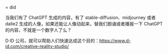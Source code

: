 = did

当我们有了 ChatGPT 生成的内容，有了  stable-diffusion、midjourney 或者 dalle2 生成的人像，如果还能让人像动起来，替我们朗诵或者播报一下 ChatGPT 的内容，不就是一个数字人了么？

D·ID 公司，就可以帮助人们快速达成这个目的：<https://www.d-id.com/creative-reality-studio/>

